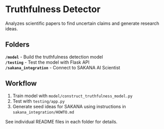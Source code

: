 # Truthfulness Detector

Analyzes scientific papers to find uncertain claims and generate research ideas.

## Folders

**`/model`** - Build the truthfulness detection model  
**`/testing`** - Test the model with Flask API  
**`/sakana_integration`** - Connect to SAKANA AI Scientist  

## Workflow

1. Train model with `model/construct_truthfulness_model.py`
2. Test with `testing/app.py` 
3. Generate seed ideas for SAKANA using instructions in `sakana_integration/HOWTO.md`

See individual README files in each folder for details.
